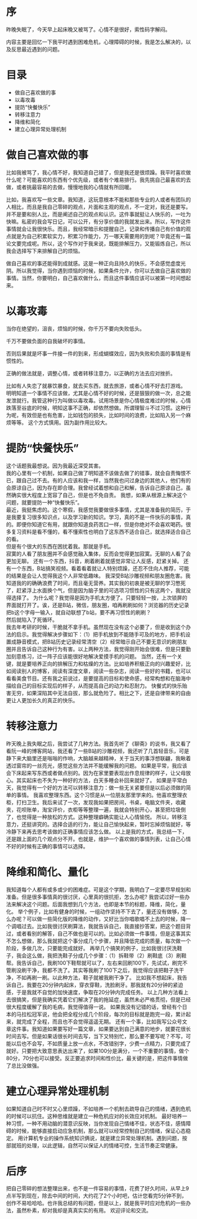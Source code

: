 # 序

昨晚失眠了，今天早上起床晚又被骂了。心情不是很好，索性码字解闷。  

内容主要是回忆一下我平时遇到困难危机，心理障碍的时候，我是怎么解决的，以及反思最近遇到的问题。



# 目录
- 做自己喜欢做的事
- 以毒攻毒
- 提防“快餐快乐”
- 转移注意力
- 降维和简化
- 建立心理异常处理机制

# 做自己喜欢做的事

   比如我被骂了，我心情不好，我知道自己错了，但是我还是很烦躁。我平时喜欢做什么呢？可能喜欢的东西有个优先级，或者有个难易排行。我先挑自己最喜欢的去做，或者挑最容易的去做，慢慢地我的心情就有所回暖。


   比如，我喜欢写一些文章。我知道，这玩意根本不能和那些专业的人或者有团队的人相比，而且是我自己零碎的观点，片面和主观的观点，不一定对，我还是要写。并不是要和别人比，而是阐述自己的观点和认识。这件事就挺让人快乐的，一吐为快嘛。私密的我会写日记，可以公开，有分享价值的我就发出来。所以，写作这件事情就会让我很快乐。而且，我经常暗示和提醒自己，记录和传播自己有价值的观点就是为自己积累软实力，积累习作能力，万一哪天需要用的到呢？毕竟还有一篇论文要完成呢。所以，这个写作对于我来说，既能排解压力，又能锻炼自己，所以我会选择写下来排解自己的烦恼。  

   做自己喜欢的事还能得到成就感。这是一种正向且持久的快乐，不会感觉虚度光阴。所以我觉得，当你遇到烦恼的时候，如果条件允许，你可以去做自己喜欢做的事情。当然，你要明白，自己喜欢做什么，而且这件事情应该可以被第一时间想起来。 



# 以毒攻毒   

当你在绝望的，沮丧，烦恼的时候，你千万不要向失败低头。

千万不要做负面的自我破坏的事情。

否则后果就是坏事一件接一件的到来，形成蝴蝶效应，因为失败和负面的事情是有惯性的。

正确的做法就是，调整心情，或者转移注意力，以正确的方法去应对挫折。


比如有人失恋了就暴饮暴食，就去买东西，就去旅游，或者心情不好去打游戏。
明明知道一个事情不应该做，尤其是心情不好的时候，还是狠狠的做一次，总之能发泄就行。我管这种行为叫做以毒攻毒。试用场景是你心情极度难过的时候，心情跌落至谷底的时候，明知这事不正确，却依然想做。所谓理智斗不过习惯。这种行为呢，有效但是也有危害，比如钱包的损失，比如时间的浪费，比如陷入另一个麻烦等等。
这个方式慎用。因为副作用比较大。



# 提防“快餐快乐”

   这个话题我最想说。因为我最近深受其害。  
   我的心里有一个机制，如果自己做了明知道不该做去做了的错事，就会自责悔恨不已，跟自己过不去。有的人应该和我一样，当然我也问过身边的其他人，他们有的会原谅自己，因为存在即合理。我曾经试着想和自己和解，告诉自己原谅自己，虽然确实很大程度上宽容了自己，但是也不免自责。
   我想，如果从根源上解决这个问题，就要提防一种“快餐快乐”。  
   最近，我挺焦虑的。这个寒假，我感觉我要做很多事情，尤其是准备我的简历，于是我要复习很多知识点，以及学习新的知识。学习，真的不是一件快乐的事情，真的。即便你知道它有用，就跟你知道良药苦口一样，但是你绝对不会喜欢喝药。很多复习资料是看不懂的，看不懂索性也明白了这东西不适合自己，就选择适合自己的看。  
   但是有个很大的东西在困扰着我。那就是手机。  
   寂寞的人看了朋友圈并不会感觉融入集体，反而会觉得更加寂寞。无聊的人看了会更加无聊。 
   还有一个东西，抖音，刷着刷着就感觉非常让人反感，赶紧关掉。
   还有一个东西，B站搞笑视频。看着看着就让人特别烦躁，还忍不住向人推荐，可能的结果是会让人觉得我这个人非常低趣味。
   我深受B站沙雕视频和朋友圈危害。我知道我的的确确浪费了时间，而且毫无营养。其实我的初衷是被无聊的学习憋死了，赶紧浮上水面换个气，但是因为脑子里的可选项习惯性的只有这两个，我就没得选择了。
   为什么呢？我觉得是因为手机太方便了。只要轻轻一按，上次锁屏的界面就打开了。诶，还是B站，微信，朋友圈，咱再刷刷如何？浏览器的历史记录把b这个字母一输入，就自动联想了b站，要不再习惯性的刷刷？  
   然后就陷入了死循环。  
   我去年考研的时候，干脆就不拿手机。虽然现在没有这个必要了，但是收到这个办法的启示。我觉得解决步骤如下：（1）把手机放到不能随手可及的地方，把手机设置成静音模式，把B站历史记录经常清空（2）经常暗示自己不要无意识的刷朋友圈并且告诉自己这种行为有害。以上两种方法，我觉得刚开始会很难，但是只要勤加刻意练习，过一阵子应该能很好地解决爱摸手机的问题。
   当然，还有一个关键，就是要培养正向的排解压力和枯燥的方法。比如培养积极正向的兴趣爱好，比如阅读别人的博客，阅读有深度文章，阅读一些杂志，阅读一些好的书籍，也可以看看美食节目。还有我之前说过，是要提高的目标和使命感，经常构想和在脑海中描绘自己的目标实现后的样子，从而提高自己的动力和忍耐力。
   快餐式的快乐贻害无穷，如果深陷其中无法自拔，那么就危险了。相比之下，还是自律带来的自由更让人更加长久的真正的快乐。



# 转移注意力

   昨天晚上我失眠之后，我尝试了几种方法。我首先听了《聊斋》的说书，我又看了看阮一峰的博客网站，我还看了一些B站的沙雕视频，我还听了几首轻音乐，可是静下来大脑里还是嗡嗡的作响，大脑越来越精神，关于当天的事浮想联翩，我瞅着透过窗帘的一丝亮光，感觉这些方法并不能缓解我的问题。 
   如果是平常，我应该会下床起来写东西或者做点别的。因为在家里要表现出作息规律的样子，让父母放心。其实起床也不失为一种好的方法，白天多睡会补回来就好了。
   如果是平常白天，我觉得有一个好的方法可以转移注意力：做一些无关紧要但是以后必须做的简单的事情。
   我喜欢整理东西。这个习惯是从一位朋友那里学来的。他喜欢整理衣柜，打扫卫生。我后来试了一次，发现我如果把房间，书桌，电脑文件夹，收藏夹，花呗账单，淘宝评价，衣柜等等整理一遍，我就会特别开心，甚至把垃圾倒了，也觉得是一种放松的方式。这种整理癖确实能让人心情愉悦。
   所以，转移注意力，还挺讲究的。选择合适的行为，能让自己愉快起来，暂时忘掉烦恼就好，等冷静下来再去思考该做的正确事情应该怎么做。
   以上是我的方式，我总结一下，还是跟上面的几个观点分不开。也就是，维护一个喜欢做的事情列表，让自己心情不好的时候有正确的事情可以选择。



# 降维和简化、量化

   我知道每个人都有或多或少的困难症。可是这个学期，我明白了一定要尽早规划和准备。但是很多事情真的很讨厌，心里真的很抗拒，怎么办呢?  我尝试过好一些办法来解决这个问题。后面我想到几个方法，也即是本节的标题，降维，简化，量化。
   举个例子，比如有健身的时候，一组动作坚持不下去了，量还没有做够，怎么办呢？可以做一些简化版的降维的动作，又好比当你唱歌唱不上去的时候，降一个调唱过去。比如我很讨厌刷算法，我就告诉自己，我直接抄答案，把这个题目背过，或者看别的解答，自己不做也是可以的。比如必须做一件事情，但是这事其实不怎么想做，那么我就把这个事分成几个步骤，并且降低完成的质量，每次做一个阶段，多做几次，只要能完成就好。
   再举几个搞笑的例子，比如我很讨厌洗鞋子，我会这么做，我把洗鞋子分成几个步骤：（1）拆鞋带（2）刷鞋底（3）刷鞋帮。我告诉自己，我刷100下鞋帮就可以了，左右来回刷100下，先试试，刷完不管刷没刷干净，我都不洗了。其实等我刷了100下之后，我觉得应该把鞋子洗干净，不如再刷一刷。以此种方法，鞋子就被我刷干净了。
   比如我不想起床，我告诉自己，我要在20分钟内起床，穿衣穿鞋，洗脸刷牙。那我就有20分钟的紧迫感，于是我就不自觉的加快速度，争取在20分钟内完成任务。
   以上几种方法看上去很搞笑，但是我确实凭着它们解决了我的拖延症，虽然未必严格贯彻，但是已经很大程度缓解了我的毛病，我觉得值得一说。
   如果我没有记错的话，曾经有个日本的马拉松冠军说，他会把全程分成几个阶段，每次的目标就是跑完一段，累计起来，就完成了全程，而且也不会觉得遥遥无期。
   还有一个事，比如我写公众号文章这件事。我知道如果要写好一篇文章，如果要达到自己满意的地步，就要花很长时间去写。但是如果话很长时间去写，当下又特别忙，那么要不要写呢？不写，可能以后也不会写，不如质量上放一点水，不改错别字，少费一点精力，只要完成了就好。只要把大致意思表达出来了，如果100分是满分，一个不重要的事情，做个80分，70分也可以接受。反正要追求时间和性价比，最关键的是，把这件事情做了总比没做强。

# 建立心理异常处理机制

   如果知道自己时不时又心里烦躁，不如培养一个机制去疏导自己的情绪，遇到危机的时候可以抗住。这种思维就是建立一种危机应对的长效应对机制。
   最好培养一种习惯，一种不用动脑的潜意识反映，当你发现自己情绪不佳，状态不佳，感情障碍的时候，能够直接启动应急机制，那么就可以经常控制自己的情绪，保证心态稳定。
   用计算机专业的操作系统知识俩说，就是建立异常处理机制。遇到问题，按部就班的处理，以此逻辑，自然可以保证人的情绪可控，生活节奏正常健康。

# 后序

   把自己零碎的想法整理出来，也不是一件容易的事情，花费了好久时间，从早上9点半写到现在，除去中间的时间，大约花了2个小时吧，估计您看完5分钟不到，创作不易哈哈哈。也许我总结的有问题，但是以上，就是我平时应对危机的一些办法，虽然朴素，却对我却是真真实实的有用。
   欢迎评论和交流。











